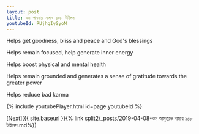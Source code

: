```yaml
---
layout: post
title: ওম পাবনায় নামায ১০৮ টাইমস
youtubeId: RUjhgIySyoM
---
```

 
 
Helps get goodness, bliss and peace and God's blessings
 
Helps remain focused, help generate inner energy 
 
Helps boost physical and mental health 
 
Helps remain grounded and generates a sense of gratitude towards the greater power 
 
Helps reduce bad karma
 
 
 
 


{% include youtubePlayer.html id=page.youtubeId %}
 
[Next]({{ site.baseurl }}{% link  split2/_posts/2019-04-08-ওম আমৃত্যভ নামায ১০৮ টাইমস.md%})
 
